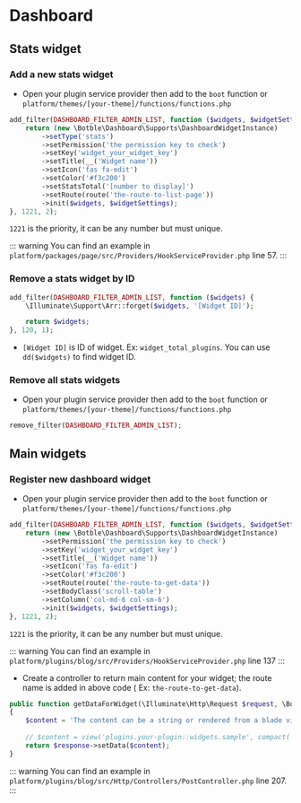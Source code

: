# Dashboard

## Stats widget

### Add a new stats widget

- Open your plugin service provider then add to the `boot` function
  or `platform/themes/[your-theme]/functions/functions.php`

```php
add_filter(DASHBOARD_FILTER_ADMIN_LIST, function ($widgets, $widgetSettings) {
    return (new \Botble\Dashboard\Supports\DashboardWidgetInstance)
        ->setType('stats')
        ->setPermission('the permission key to check')
        ->setKey('widget_your_widget_key')
        ->setTitle(__('Widget name'))
        ->setIcon('fas fa-edit')
        ->setColor('#f3c200')
        ->setStatsTotal('[number to display]')
        ->setRoute(route('the-route-to-list-page'))
        ->init($widgets, $widgetSettings);
}, 1221, 2);
```

`1221` is the priority, it can be any number but must unique.

::: warning
You can find an example in `platform/packages/page/src/Providers/HookServiceProvider.php` line 57.
:::

### Remove a stats widget by ID

```php
add_filter(DASHBOARD_FILTER_ADMIN_LIST, function ($widgets) {
    \Illuminate\Support\Arr::forget($widgets, '[Widget ID]');

    return $widgets;
}, 120, 1);
```

- `[Widget ID]` is ID of widget. Ex: `widget_total_plugins`. You can use `dd($widgets)` to find widget ID.

### Remove all stats widgets

- Open your plugin service provider then add to the `boot` function
  or `platform/themes/[your-theme]/functions/functions.php`

```php
remove_filter(DASHBOARD_FILTER_ADMIN_LIST);
```

## Main widgets

### Register new dashboard widget

- Open your plugin service provider then add to the `boot` function
  or `platform/themes/[your-theme]/functions/functions.php`

```php
add_filter(DASHBOARD_FILTER_ADMIN_LIST, function ($widgets, $widgetSettings) {
    return (new \Botble\Dashboard\Supports\DashboardWidgetInstance)
        ->setPermission('the permission key to check')
        ->setKey('widget_your_widget_key')
        ->setTitle(__('Widget name'))
        ->setIcon('fas fa-edit')
        ->setColor('#f3c200')
        ->setRoute(route('the-route-to-get-data'))
        ->setBodyClass('scroll-table')
        ->setColumn('col-md-6 col-sm-6')
        ->init($widgets, $widgetSettings);
}, 1221, 2);
```

`1221` is the priority, it can be any number but must unique.

::: warning
You can find an example in `platform/plugins/blog/src/Providers/HookServiceProvider.php` line 137
:::

- Create a controller to return main content for your widget; the route name is added in above code (
  Ex: `the-route-to-get-data`).

```php
public function getDataForWidget(\Illuminate\Http\Request $request, \Botble\Base\Http\Responses\BaseHttpResponse $response)
{
    $content = 'The content can be a string or rendered from a blade view';
    
    // $content = view('plugins.your-plugin::widgets.sample', compact('data'))->render()
    return $response->setData($content);
}
```

::: warning
You can find an example in `platform/plugins/blog/src/Http/Controllers/PostController.php` line 207.
:::
